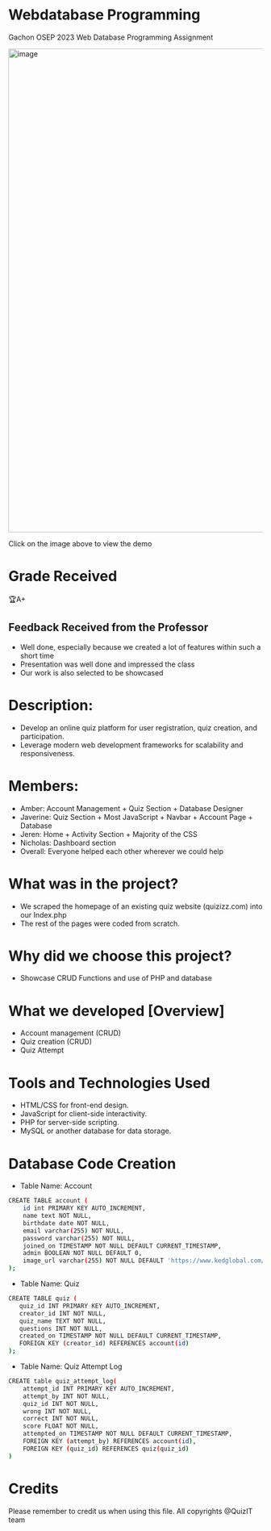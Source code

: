 # Webdatabase Programming
Gachon OSEP 2023 Web Database Programming Assignment 

[<img width="959" alt="image" src="https://github.com/javerinetan/Quiz-Website-using-database/assets/90853880/e2e6e694-2d26-418a-9e54-9236de353ff2">](https://youtu.be/h3VSX_NzaEA)

Click on the image above to view the demo

# Grade Received 

🏆A+

## Feedback Received from the Professor 
- Well done, especially because we created a lot of features within such a short time
- Presentation was well done and impressed the class
- Our work is also selected to be showcased 

# Description: 
- Develop an online quiz platform for user registration, quiz creation, and participation.
- Leverage modern web development frameworks for scalability and responsiveness.

# Members:
- Amber: Account Management + Quiz Section + Database Designer
- Javerine: Quiz Section + Most JavaScript + Navbar + Account Page + Database
- Jeren: Home + Activity Section + Majority of the CSS
- Nicholas: Dashboard section
- Overall: Everyone helped each other wherever we could help

# What was in the project?
- We scraped the homepage of an existing quiz website (quizizz.com) into our Index.php
- The rest of the pages were coded from scratch.

# Why did we choose this project?
- Showcase CRUD Functions and use of PHP and database

# What we developed [Overview]
- Account management (CRUD)
- Quiz creation (CRUD)
- Quiz Attempt


# Tools and Technologies Used 
-	HTML/CSS for front-end design.
-	JavaScript for client-side interactivity.
-	PHP for server-side scripting.
-	MySQL or another database for data storage.

# Database Code Creation 
- Table Name: Account 
```bash
CREATE TABLE account (
    id int PRIMARY KEY AUTO_INCREMENT,
    name text NOT NULL,
    birthdate date NOT NULL,
    email varchar(255) NOT NULL,
    password varchar(255) NOT NULL,
    joined_on TIMESTAMP NOT NULL DEFAULT CURRENT_TIMESTAMP,
    admin BOOLEAN NOT NULL DEFAULT 0,
    image_url varchar(255) NOT NULL DEFAULT 'https://www.kedglobal.com/data/ked/image/2023/11/20/ked202311200029.600x.0.jpg'; 
);
```

- Table Name: Quiz
 ``` bash
CREATE TABLE quiz (
    quiz_id INT PRIMARY KEY AUTO_INCREMENT,
    creator_id INT NOT NULL,
    quiz_name TEXT NOT NULL,
    questions INT NOT NULL,
    created_on TIMESTAMP NOT NULL DEFAULT CURRENT_TIMESTAMP,
    FOREIGN KEY (creator_id) REFERENCES account(id)
);
```

- Table Name: Quiz Attempt Log
``` bash
CREATE table quiz_attempt_log(
    attempt_id INT PRIMARY KEY AUTO_INCREMENT,
    attempt_by INT NOT NULL,
    quiz_id INT NOT NULL, 
    wrong INT NOT NULL, 
    correct INT NOT NULL, 
    score FLOAT NOT NULL,  
    attempted_on TIMESTAMP NOT NULL DEFAULT CURRENT_TIMESTAMP, 
    FOREIGN KEY (attempt_by) REFERENCES account(id),
    FOREIGN KEY (quiz_id) REFERENCES quiz(quiz_id)
)
```

# Credits 
Please remember to credit us when using this file. All copyrights @QuizIT team 
